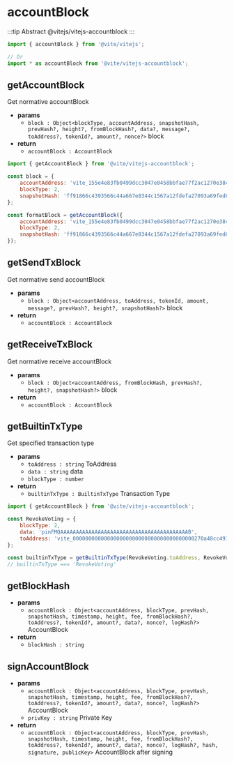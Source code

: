 # accountBlock

:::tip Abstract
@vitejs/vitejs-accountblock
::: 

```javascript 引入
import { accountBlock } from '@vite/vitejs';

// Or
import * as accountBlock from '@vite/vitejs-accountblock';
```

## getAccountBlock
Get normative accountBlock

- **params**
  - `block : Object<blockType, accountAddress, snapshotHash, prevHash?, height?, fromBlockHash?, data?, message?, toAddress?, tokenId?, amount?, nonce?>` block
- **return**
  - `accountBlock : AccountBlock` 

```javascript ::Demo
import { getAccountBlock } from '@vite/vitejs-accountblock';

const block = {
    accountAddress: 'vite_155e4e83fb0499dcc3047e0458bbfae77f2ac1270e38c176f8',
    blockType: 2,
    snapshotHash: 'ff91866c4393566c44a667e8344c1567a12fdefa27093a69fed6ecbf4cb02046'
};

const formatBlock = getAccountBlock({
    accountAddress: 'vite_155e4e83fb0499dcc3047e0458bbfae77f2ac1270e38c176f8',
    blockType: 2,
    snapshotHash: 'ff91866c4393566c44a667e8344c1567a12fdefa27093a69fed6ecbf4cb02046'
});
```

## getSendTxBlock 
Get normative send accountBlock

- **params**
  - `block : Object<accountAddress, toAddress, tokenId, amount, message?, prevHash?, height?, snapshotHash?>` block
- **return**
  - `accountBlock : AccountBlock` 
  
## getReceiveTxBlock
Get normative receive accountBlock

- **params**
  - `block : Object<accountAddress, fromBlockHash, prevHash?, height?, snapshotHash?>` block
- **return**
  - `accountBlock : AccountBlock` 

## getBuiltinTxType 
Get specified transaction type

- **params**
  - `toAddress : string` ToAddress
  - `data : string` data 
  - `blockType : number`
- **return**
  - `builtinTxType : BuiltinTxType` Transaction Type

```javascript ::Demo
import { getAccountBlock } from '@vite/vitejs-accountblock';

const RevokeVoting = {
    blockType: 2,
    data: 'pinFMQAAAAAAAAAAAAAAAAAAAAAAAAAAAAAAAAAAAAAAAAAB',
    toAddress: 'vite_000000000000000000000000000000000000000270a48cc491'
};

const builtinTxType = getBuiltinTxType(RevokeVoting.toAddress, RevokeVoting.data, RevokeVoting.blockType);
// builtinTxType === 'RevokeVoting'
```

## getBlockHash

- **params**
  - `accountBlock : Object<accountAddress, blockType, prevHash, snapshotHash, timestamp, height, fee, fromBlockHash?, toAddress?, tokenId?, amount?, data?, nonce?, logHash?>` AccountBlock
- **return**
  - `blockHash : string`
  
## signAccountBlock

- **params**
  - `accountBlock : Object<accountAddress, blockType, prevHash, snapshotHash, timestamp, height, fee, fromBlockHash?, toAddress?, tokenId?, amount?, data?, nonce?, logHash?>` AccountBlock
  - `privKey : string` Private Key 
- **return**
  - `accountBlock : Object<accountAddress, blockType, prevHash, snapshotHash, timestamp, height, fee, fromBlockHash?, toAddress?, tokenId?, amount?, data?, nonce?, logHash?, hash, signature, publicKey>` AccountBlock after signing
